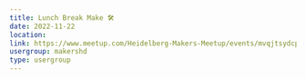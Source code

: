 ```yaml
---
title: Lunch Break Make 🛠️
date: 2022-11-22
location: 
link: https://www.meetup.com/Heidelberg-Makers-Meetup/events/mvqjtsydcpbdc/
usergroup: makershd
type: usergroup
---
```

